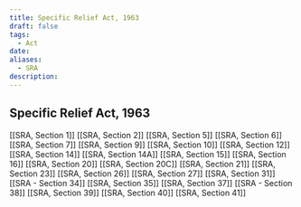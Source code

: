 ```yaml
---
title: Specific Relief Act, 1963
draft: false
tags:
  - Act
date: 
aliases:
  - SRA
description:
---
```


## Specific Relief Act, 1963

[[SRA, Section 1]]
[[SRA, Section 2]]
[[SRA, Section 5]]
[[SRA, Section 6]]
[[SRA, Section 7]]
[[SRA, Section 9]]
[[SRA, Section 10]]
[[SRA, Section 12]]
[[SRA, Section 14]]
[[SRA, Section 14A]]
[[SRA, Section 15]]
[[SRA, Section 16]]
[[SRA, Section 20]]
[[SRA, Section 20C]]
[[SRA, Section 21]]
[[SRA, Section 23]]
[[SRA, Section 26]]
[[SRA, Section 27]]
[[SRA, Section 31]]
[[SRA - Section 34]]
[[SRA, Section 35]]
[[SRA, Section 37]]
[[SRA - Section 38]]
[[SRA, Section 39]]
[[SRA, Section 40]]
[[SRA, Section 41]]